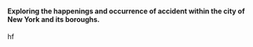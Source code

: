 #### Exploring the happenings and occurrence of accident within the city of New York and its boroughs.
hf